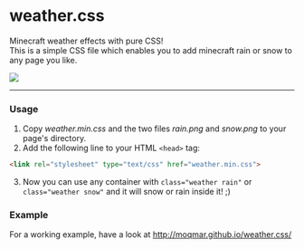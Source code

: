 weather.css
===========

Minecraft weather effects with pure CSS!  
This is a simple CSS file which enables you to add minecraft rain or snow to any page you like.

<img src="http://moqmar.github.io/weather.css/demo.jpg">

---

### Usage
1) Copy *weather.min.css* and the two files *rain.png* and *snow.png* to your page's directory.  
2) Add the following line to your HTML `<head>` tag:
```html
<link rel="stylesheet" type="text/css" href="weather.min.css">
```
3) Now you can use any container with `class="weather rain"` or `class="weather snow"` and it will snow or rain inside it! ;)

### Example
For a working example, have a look at http://moqmar.github.io/weather.css/
